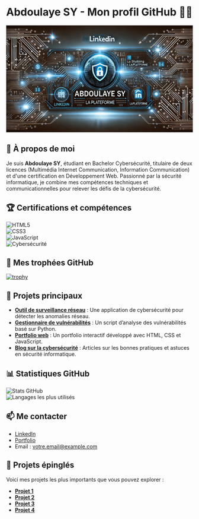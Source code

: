 # Abdoulaye SY - Mon profil GitHub 👨‍💻

![Ma bannière](image/baniere.png )

## 👋 À propos de moi  
Je suis **Abdoulaye SY**, étudiant en Bachelor Cybersécurité, titulaire de deux licences (Multimédia Internet Communication, Information Communication) et d'une certification en Développement Web. Passionné par la sécurité informatique, je combine mes compétences techniques et communicationnelles pour relever les défis de la cybersécurité.

## 🏆 Certifications et compétences  
![HTML5](https://img.shields.io/badge/HTML5-E34F26?style=for-the-badge&logo=html5&logoColor=white)  
![CSS3](https://img.shields.io/badge/CSS3-1572B6?style=for-the-badge&logo=css3&logoColor=white)  
![JavaScript](https://img.shields.io/badge/JavaScript-F7DF1E?style=for-the-badge&logo=javascript&logoColor=black)  
![Cybersécurité](https://img.shields.io/badge/Cybers%C3%A9curit%C3%A9-0078D7?style=for-the-badge&logo=security&logoColor=white)  

## 🏅 Mes trophées GitHub  
[![trophy](https://github-profile-trophy.vercel.app/?username=VotreNomUtilisateur)](https://github.com/ryo-ma/github-profile-trophy)

## 🚀 Projets principaux  
- [**Outil de surveillance réseau**](lien-du-projet) : Une application de cybersécurité pour détecter les anomalies réseau.  
- [**Gestionnaire de vulnérabilités**](lien-du-projet) : Un script d’analyse des vulnérabilités basé sur Python.  
- [**Portfolio web**](lien-du-projet) : Un portfolio interactif développé avec HTML, CSS et JavaScript.  
- [**Blog sur la cybersécurité**](lien-du-projet) : Articles sur les bonnes pratiques et astuces en sécurité informatique.  

## 📊 Statistiques GitHub  
![Stats GitHub](https://github-readme-stats.vercel.app/api?username=VotreNomUtilisateur&show_icons=true&theme=radical)  
![Langages les plus utilisés](https://github-readme-stats.vercel.app/api/top-langs/?username=VotreNomUtilisateur&layout=compact&theme=radical)

## 📫 Me contacter  
- [LinkedIn](https://www.linkedin.com/in/votre-profil)  
- [Portfolio](lien-de-votre-portfolio)  
- Email : [votre.email@example.com](mailto:votre.email@example.com)  

## 📍 Projets épinglés  
Voici mes projets les plus importants que vous pouvez explorer :
- **[Projet 1](lien-du-projet)**
- **[Projet 2](lien-du-projet)**
- **[Projet 3](lien-du-projet)**
- **[Projet 4](lien-du-projet)**
